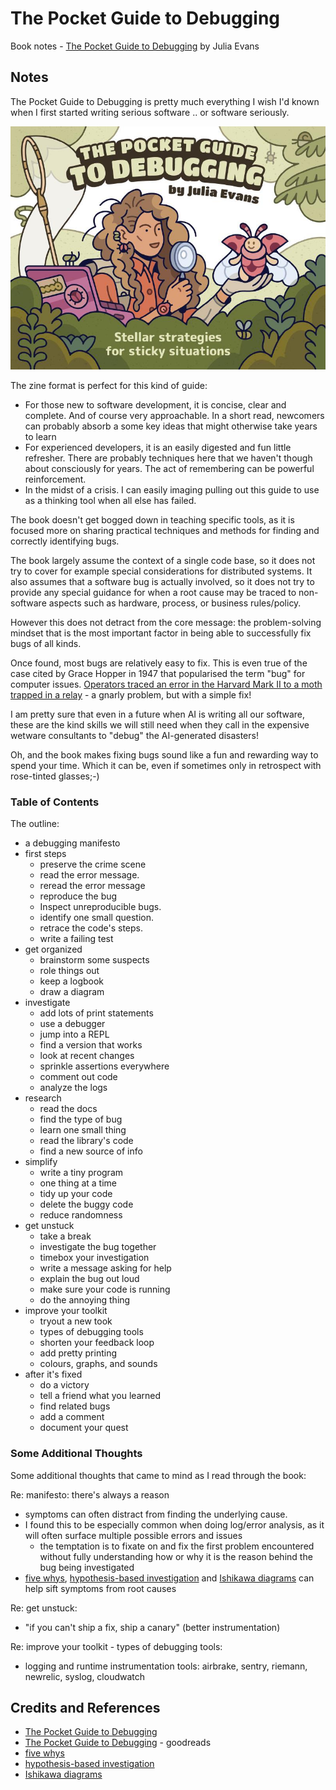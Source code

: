 # The Pocket Guide to Debugging

Book notes - [The Pocket Guide to Debugging](https://wizardzines.com/zines/debugging-guide/) by Julia Evans

## Notes

The Pocket Guide to Debugging is pretty much everything I wish I'd known when I first started writing serious software .. or software seriously.

[![cover](./cover.jpg)](https://wizardzines.com/zines/debugging-guide/)

The zine format is perfect for this kind of guide:

* For those new to software development, it is concise, clear and complete. And of course very approachable. In a short read, newcomers can probably absorb a some key ideas that might otherwise take years to learn
* For experienced developers, it is an easily digested and fun little refresher. There are probably techniques here that we haven't though about consciously for years. The act of remembering can be powerful reinforcement.
* In the midst of a crisis. I can easily imaging pulling out this guide to use as a thinking tool when all else has failed.

The book doesn't get bogged down in teaching specific tools, as it is focused more on sharing practical techniques and methods for finding and correctly identifying bugs.

The book largely assume the context of a single code base, so it does not try to cover for example special considerations for distributed systems. It also assumes that a software bug is actually involved, so it does not try to provide any special guidance for when a root cause may be traced to non-software aspects such as hardware, process, or business rules/policy.

However this does not detract from the core message: the problem-solving mindset that is the most important factor in being able to successfully fix bugs of all kinds.

Once found, most bugs are relatively easy to fix.
This is even true of the case cited by Grace Hopper in 1947 that popularised the term "bug" for computer issues.
[Operators traced an error in the Harvard Mark II to a moth trapped in a relay](https://en.wikipedia.org/wiki/Software_bug#History) - a gnarly problem, but with a simple fix!

I am pretty sure that even in a future when AI is writing all our software, these are the kind skills we will still need when they call in the expensive wetware consultants to "debug" the AI-generated disasters!

Oh, and the book makes fixing bugs sound like a fun and rewarding way to spend your time. Which it can be, even if sometimes only in retrospect with rose-tinted glasses;-)

### Table of Contents

The outline:

* a debugging manifesto
* first steps
    * preserve the crime scene
    * read the error message.
    * reread the error message
    * reproduce the bug
    * Inspect unreproducible bugs.
    * identify one small question.
    * retrace the code's steps.
    * write a failing test
* get organized
    * brainstorm some suspects
    * role things out
    * keep a logbook
    * draw a diagram
* investigate
    * add lots of print statements
    * use a debugger
    * jump into a REPL
    * find a version that works
    * look at recent changes
    * sprinkle assertions everywhere
    * comment out code
    * analyze the logs
* research
    * read the docs
    * find the type of bug
    * learn one small thing
    * read the library's code
    * find a new source of info
* simplify
    * write a tiny program
    * one thing at a time
    * tidy up your code
    * delete the buggy code
    * reduce randomness
* get unstuck
    * take a break
    * investigate the bug together
    * timebox your investigation
    * write a message asking for help
    * explain the bug out loud
    * make sure your code is running
    * do the annoying thing
* improve your toolkit
    * tryout a new took
    * types of debugging tools
    * shorten your feedback loop
    * add pretty printing
    * colours, graphs, and sounds
* after it's fixed
    * do a victory
    * tell a friend what you learned
    * find related bugs
    * add a comment
    * document your quest

### Some Additional Thoughts

Some additional thoughts that came to mind as I read through the book:

Re: manifesto: there's always a reason

* symptoms can often distract from finding the underlying cause.
* I found this to be especially common when doing log/error analysis, as it will often surface multiple possible errors and issues
    * the temptation is to fixate on and fix the first problem encountered without fully understanding how or why it is the reason behind the bug being investigated
* [five whys](https://kanbanize.com/lean-management/improvement/5-whys-analysis-tool), [hypothesis-based investigation](https://en.wikipedia.org/wiki/Hypothesis) and [Ishikawa diagrams](https://en.wikipedia.org/wiki/Ishikawa_diagram) can help sift symptoms from root causes

Re: get unstuck:

* "if you can't ship a fix, ship a canary" (better instrumentation)

Re: improve your toolkit - types of debugging tools:

* logging and runtime instrumentation tools: airbrake, sentry, riemann, newrelic, syslog, cloudwatch

## Credits and References

* [The Pocket Guide to Debugging](https://wizardzines.com/zines/debugging-guide/)
* [The Pocket Guide to Debugging](https://www.goodreads.com/book/show/75355942-the-pocket-guide-to-debugging) - goodreads
* [five whys](https://kanbanize.com/lean-management/improvement/5-whys-analysis-tool)
* [hypothesis-based investigation](https://en.wikipedia.org/wiki/Hypothesis)
* [Ishikawa diagrams](https://en.wikipedia.org/wiki/Ishikawa_diagram)

